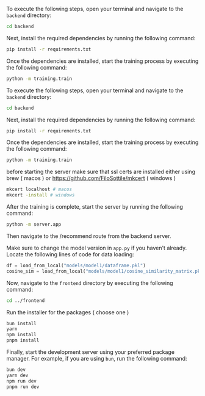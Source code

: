 To execute the following steps, open your terminal and navigate to the `backend` directory:

```bash
cd backend
```

Next, install the required dependencies by running the following command:

```bash
pip install -r requirements.txt
```

Once the dependencies are installed, start the training process by executing the following command:

```bash
python -m training.train
```

To execute the following steps, open your terminal and navigate to the `backend` directory:

```bash
cd backend
```
Next, install the required dependencies by running the following command:
```bash
pip install -r requirements.txt
```
Once the dependencies are installed, start the training process by executing the following command:
```bash
python -m training.train
```

before starting the server make sure that ssl certs are installed either using brew ( macos ) or https://github.com/FiloSottile/mkcert ( windows )
```bash
mkcert localhost # macos
mkcert -install # windows
```

After the training is complete, start the server by running the following command:

```bash
python -m server.app
```

Then navigate to the /recommend route from the backend server.

Make sure to change the model version in `app.py` if you haven't already. Locate the following lines of code for data loading:

```python
df = load_from_local("models/model1/dataframe.pkl")
cosine_sim = load_from_local("models/model1/cosine_similarity_matrix.pkl")
```

Now, navigate to the `frontend` directory by executing the following command:
```bash
cd ../frontend
```

Run the installer for the packages ( choose one )
```bash
bun install
yarn
npm install
pnpm install
```

Finally, start the development server using your preferred package manager. For example, if you are using `bun`, run the following command:
```bash
bun dev
yarn dev
npm run dev
pnpm run dev
```
